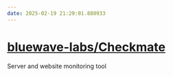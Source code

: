 ```yaml
---
date: 2025-02-19 21:29:01.880933
---
```


# [bluewave-labs/Checkmate](https://github.com/bluewave-labs/Checkmate)

Server and website monitoring tool
